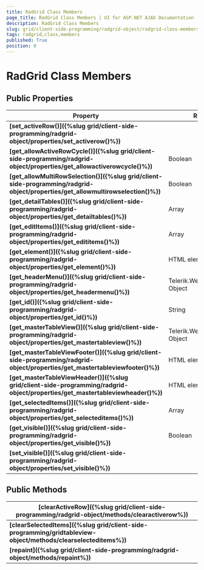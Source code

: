 ```yaml
---
title: RadGrid Class Members
page_title: RadGrid Class Members | UI for ASP.NET AJAX Documentation
description: RadGrid Class Members
slug: grid/client-side-programming/radgrid-object/radgrid-class-members
tags: radgrid,class,members
published: True
position: 0
---
```


# RadGrid Class Members



## Public Properties


|  __Property__  |  __Return type__  |
| ------ | ------ |
| __[set_activeRow()]({%slug grid/client-side-programming/radgrid-object/properties/set_activerow()%})__ ||
| __[get_allowActiveRowCycle()]({%slug grid/client-side-programming/radgrid-object/properties/get_allowactiverowcycle()%})__ |Boolean|
| __[get_allowMultiRowSelection()]({%slug grid/client-side-programming/radgrid-object/properties/get_allowmultirowselection()%})__ |Boolean|
| __[get_detailTables()]({%slug grid/client-side-programming/radgrid-object/properties/get_detailtables()%})__ |Array|
| __[get_editItems()]({%slug grid/client-side-programming/radgrid-object/properties/get_edititems()%})__ |Array|
| __[get_element()]({%slug grid/client-side-programming/radgrid-object/properties/get_element()%})__ |HTML element|
| __[get_headerMenu()]({%slug grid/client-side-programming/radgrid-object/properties/get_headermenu()%})__ |Telerik.Web.UI.RadMenu Object|
| __[get_id()]({%slug grid/client-side-programming/radgrid-object/properties/get_id()%})__ |String|
| __[get_masterTableView()]({%slug grid/client-side-programming/radgrid-object/properties/get_mastertableview()%})__ |Telerik.Web.UI.GridTableView Object|
| __[get_masterTableViewFooter()]({%slug grid/client-side-programming/radgrid-object/properties/get_mastertableviewfooter()%})__ |HTML element|
| __[get_masterTableViewHeader()]({%slug grid/client-side-programming/radgrid-object/properties/get_mastertableviewheader()%})__ |HTML element|
| __[get_selectedItems()]({%slug grid/client-side-programming/radgrid-object/properties/get_selecteditems()%})__ |Array|
| __[get_visible()]({%slug grid/client-side-programming/radgrid-object/properties/get_visible()%})__ |Boolean|
| __[set_visible()]({%slug grid/client-side-programming/radgrid-object/properties/set_visible()%})__ ||

## Public Methods


|  __[clearActiveRow]({%slug grid/client-side-programming/radgrid-object/methods/clearactiverow%})__  |
| ------ |
| __[clearSelectedItems]({%slug grid/client-side-programming/gridtableview-object/methods/clearselecteditems%})__ |
| __[repaint]({%slug grid/client-side-programming/radgrid-object/methods/repaint%})__ |
